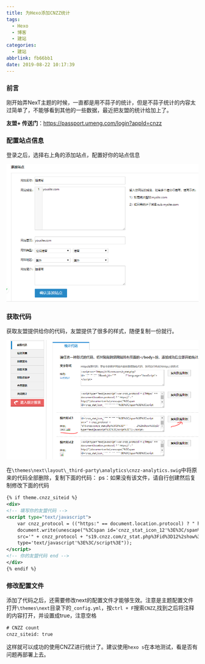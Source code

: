 ```yaml
---
title: 为Hexo添加CNZZ统计
tags:
  - Hexo
  - 博客
  - 建站
categories:
  - 建站
abbrlink: fb66bb1
date: 2019-08-22 10:17:39
---
```


### 前言

刚开始弄NexT主题的时候，一直都是用不蒜子的统计，但是不蒜子统计的内容太过简单了，不能够看到其他的一些数据，最近把友盟的统计给加上了。

**友盟+ 传送门**：https://passport.umeng.com/login?appId=cnzz

### 配置站点信息

登录之后，选择右上角的添加站点，配置好你的站点信息

![](https://raw.githubusercontent.com/zhangmiaocc/blogImageResource/master/img/20190822102053.png)

<!--more-->

### 获取代码

获取友盟提供给你的代码，友盟提供了很多的样式，随便复制一份就行。

![](https://raw.githubusercontent.com/zhangmiaocc/blogImageResource/master/img/20190822102153.png)

在`\themes\next\layout\_third-party\analytics\cnzz-analytics.swig`中将原来的代码全部删除，复制下面的代码：
ps：如果没有该文件，请自行创建然后复制修改下面的代码

```xml
{% if theme.cnzz_siteid %}
<div>
<!-- 填写你的友盟代码 -->
<script type="text/javascript">
	var cnzz_protocol = (("https:" == document.location.protocol) ? " https://" : " http://");
	document.write(unescape("%3Cspan id='cnzz_stat_icon_12'%3E%3C/span%3E%3Cscript 
	src='" + cnzz_protocol + "s19.cnzz.com/z_stat.php%3Fid%3D12%2show%3Dpic' 
	type='text/javascript'%3E%3C/script%3E"));
</script>
<!-- 你的友盟代码 end -->
</div>
{% endif %}
```

### 修改配置文件
添加了代码之后，还需要修改next的配置文件才能够生效。注意是主题配置文件
打开`\themes\next`目录下的`_config.yml`，按`ctrl + F`搜索`CNZZ`,找到之后将注释的内容打开，并设置成true，注意空格

```xml
# CNZZ count
cnzz_siteid: true
```

这样就可以成功的使用CNZZ进行统计了。建议使用`hexo s`在本地测试，看是否有问题再部署上去。
